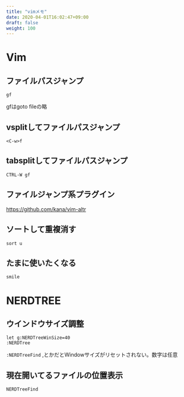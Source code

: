 ```yaml
---
title: "vimメモ"
date: 2020-04-01T16:02:47+09:00
draft: false
weight: 100
---
```


# Vim

## ファイルパスジャンプ

```
gf
```

gfはgoto fileの略

## vsplitしてファイルパスジャンプ

```
<C-w>f
```

## tabsplitしてファイルパスジャンプ

```
CTRL-W gf 
```

## ファイルジャンプ系プラグイン

https://github.com/kana/vim-altr

## ソートして重複消す

```
sort u
```

## たまに使いたくなる

```
smile
```

# NERDTREE

## ウインドウサイズ調整

```
let g:NERDTreeWinSize=40
:NERDTree
```

`:NERDTreeFind` ,とかだとWindowサイズがリセットされない。数字は任意
                     
## 現在開いてるファイルの位置表示

```
NERDTreeFind
```
                     

